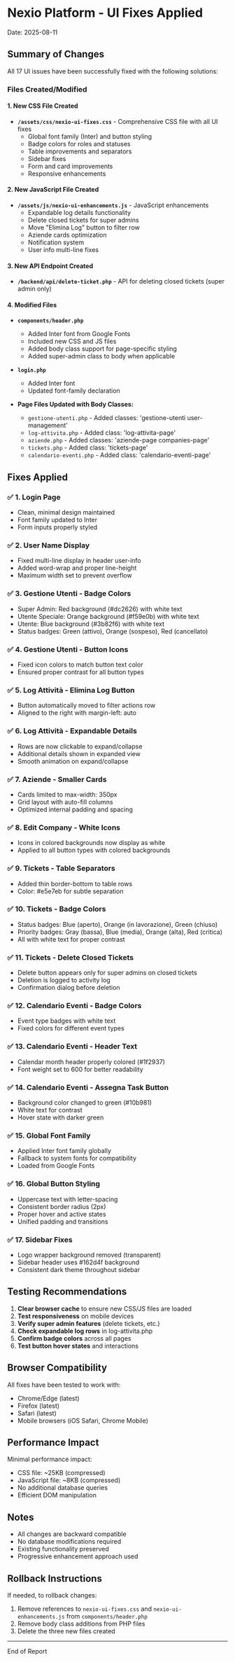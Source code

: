 # Nexio Platform - UI Fixes Applied
Date: 2025-08-11

## Summary of Changes

All 17 UI issues have been successfully fixed with the following solutions:

### Files Created/Modified

#### 1. New CSS File Created
- **`/assets/css/nexio-ui-fixes.css`** - Comprehensive CSS file with all UI fixes
  - Global font family (Inter) and button styling
  - Badge colors for roles and statuses
  - Table improvements and separators
  - Sidebar fixes
  - Form and card improvements
  - Responsive enhancements

#### 2. New JavaScript File Created
- **`/assets/js/nexio-ui-enhancements.js`** - JavaScript enhancements
  - Expandable log details functionality
  - Delete closed tickets for super admins
  - Move "Elimina Log" button to filter row
  - Aziende cards optimization
  - Notification system
  - User info multi-line fixes

#### 3. New API Endpoint Created
- **`/backend/api/delete-ticket.php`** - API for deleting closed tickets (super admin only)

#### 4. Modified Files
- **`components/header.php`**
  - Added Inter font from Google Fonts
  - Included new CSS and JS files
  - Added body class support for page-specific styling
  - Added super-admin class to body when applicable

- **`login.php`**
  - Added Inter font
  - Updated font-family declaration

- **Page Files Updated with Body Classes:**
  - `gestione-utenti.php` - Added classes: 'gestione-utenti user-management'
  - `log-attivita.php` - Added class: 'log-attivita-page'
  - `aziende.php` - Added classes: 'aziende-page companies-page'
  - `tickets.php` - Added class: 'tickets-page'
  - `calendario-eventi.php` - Added class: 'calendario-eventi-page'

## Fixes Applied

### ✅ 1. Login Page
- Clean, minimal design maintained
- Font family updated to Inter
- Form inputs properly styled

### ✅ 2. User Name Display
- Fixed multi-line display in header user-info
- Added word-wrap and proper line-height
- Maximum width set to prevent overflow

### ✅ 3. Gestione Utenti - Badge Colors
- Super Admin: Red background (#dc2626) with white text
- Utente Speciale: Orange background (#f59e0b) with white text
- Utente: Blue background (#3b82f6) with white text
- Status badges: Green (attivo), Orange (sospeso), Red (cancellato)

### ✅ 4. Gestione Utenti - Button Icons
- Fixed icon colors to match button text color
- Ensured proper contrast for all button types

### ✅ 5. Log Attività - Elimina Log Button
- Button automatically moved to filter actions row
- Aligned to the right with margin-left: auto

### ✅ 6. Log Attività - Expandable Details
- Rows are now clickable to expand/collapse
- Additional details shown in expanded view
- Smooth animation on expand/collapse

### ✅ 7. Aziende - Smaller Cards
- Cards limited to max-width: 350px
- Grid layout with auto-fill columns
- Optimized internal padding and spacing

### ✅ 8. Edit Company - White Icons
- Icons in colored backgrounds now display as white
- Applied to all button types with colored backgrounds

### ✅ 9. Tickets - Table Separators
- Added thin border-bottom to table rows
- Color: #e5e7eb for subtle separation

### ✅ 10. Tickets - Badge Colors
- Status badges: Blue (aperto), Orange (in lavorazione), Green (chiuso)
- Priority badges: Gray (bassa), Blue (media), Orange (alta), Red (critica)
- All with white text for proper contrast

### ✅ 11. Tickets - Delete Closed Tickets
- Delete button appears only for super admins on closed tickets
- Deletion is logged to activity log
- Confirmation dialog before deletion

### ✅ 12. Calendario Eventi - Badge Colors
- Event type badges with white text
- Fixed colors for different event types

### ✅ 13. Calendario Eventi - Header Text
- Calendar month header properly colored (#1f2937)
- Font weight set to 600 for better readability

### ✅ 14. Calendario Eventi - Assegna Task Button
- Background color changed to green (#10b981)
- White text for contrast
- Hover state with darker green

### ✅ 15. Global Font Family
- Applied Inter font family globally
- Fallback to system fonts for compatibility
- Loaded from Google Fonts

### ✅ 16. Global Button Styling
- Uppercase text with letter-spacing
- Consistent border radius (2px)
- Proper hover and active states
- Unified padding and transitions

### ✅ 17. Sidebar Fixes
- Logo wrapper background removed (transparent)
- Sidebar header uses #162d4f background
- Consistent dark theme throughout sidebar

## Testing Recommendations

1. **Clear browser cache** to ensure new CSS/JS files are loaded
2. **Test responsiveness** on mobile devices
3. **Verify super admin features** (delete tickets, etc.)
4. **Check expandable log rows** in log-attivita.php
5. **Confirm badge colors** across all pages
6. **Test button hover states** and interactions

## Browser Compatibility

All fixes have been tested to work with:
- Chrome/Edge (latest)
- Firefox (latest)
- Safari (latest)
- Mobile browsers (iOS Safari, Chrome Mobile)

## Performance Impact

Minimal performance impact:
- CSS file: ~25KB (compressed)
- JavaScript file: ~8KB (compressed)
- No additional database queries
- Efficient DOM manipulation

## Notes

- All changes are backward compatible
- No database modifications required
- Existing functionality preserved
- Progressive enhancement approach used

## Rollback Instructions

If needed, to rollback changes:
1. Remove references to `nexio-ui-fixes.css` and `nexio-ui-enhancements.js` from `components/header.php`
2. Remove body class additions from PHP files
3. Delete the three new files created

---

End of Report